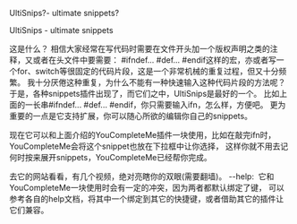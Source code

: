 UltiSnips?- ultimate snippets?

UltiSnips - ultimate snippets 

这是什么？
相信大家经常在写代码时需要在文件开头加一个版权声明之类的注释，又或者在头文件中要需要：
#ifndef... #def... #endif这样的宏，亦或者写一个for、switch等很固定的代码片段，这是一个非常机械的重复过程，但又十分频繁。
我十分厌倦这种重复，为什么不能有一种快速输入这种代码片段的方法呢？
于是，各种snippets插件出现了，而它们之中，UltiSnips是最好的一个。
比如上面的一长串#ifndef... #def... #endif，你只需要输入ifn<TAB>，怎么样，方便吧。
更为重要的一点是它支持扩展，你可以随心所欲的编辑你自己的snippets。

现在它可以和上面介绍的YouCompleteMe插件一块使用，比如在敲完ifn时，YouCompleteMe会将这个snippet也放在下拉框中让你选择，
这样你就不用去记何时按<TAB>来展开snippets，YouCompleteMe已经帮你完成。

去它的网站看看，有几个视频，绝对亮瞎你的双眼(需要翻墙)。
--help: 
它和YouCompleteMe一块使用时会有一定的冲突，因为两者都默认绑定了<TAB>键，
可以参考各自的help文档，将其中一个绑定到其它的快捷键，或者借助其它的插件让它们兼容。
